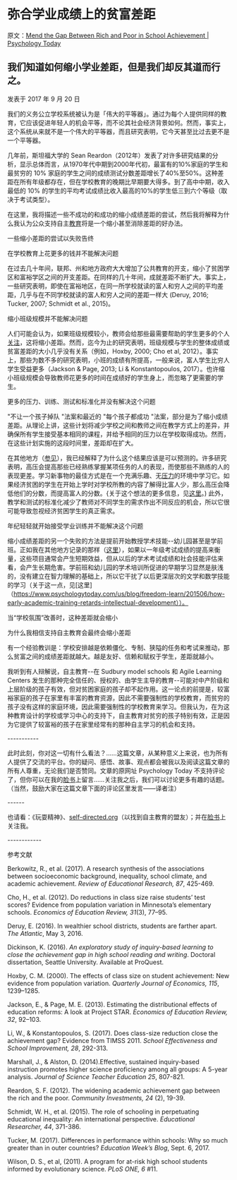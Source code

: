 # 弥合学业成绩上的贫富差距

原文：[Mend the Gap Between Rich and Poor in School Achievement | Psychology Today](https://www.psychologytoday.com/us/blog/freedom-learn/201709/mend-the-gap-between-rich-and-poor-in-school-achievement)

## 我们知道如何缩小学业差距，但是我们却反其道而行之。

发表于 2017 年 9 月 20 日

我们的义务公立学校系统被认为是「伟大的平等器」。通过为每个人提供同样的教育，它应该促进年轻人的机会平等，而不论其社会经济背景如何。然而，事实上，这个系统从来就不是一个伟大的平等器，而且研究表明，它今天甚至比过去更不是一个平等器。

几年前，斯坦福大学的 Sean Reardon（2012年）发表了对许多研究结果的分析，显示总体而言，从1970年代中期到2000年代初，最富有的10%家庭的学生和最贫穷的 10% 家庭的学生之间的成绩测试分数差距增长了40%至50%。这种差距在所有年级都存在，但在学校教育的晚期比早期要大得多。到了高中中期，收入最低的 10% 的学生的平均考试成绩比收入最高的10%的学生低三到六个等级（取决于考试类型）。

在这里，我将描述一些不成功的和成功的缩小成绩差距的尝试，然后我将解释为什么我认为公众支持自主[教育](https://www.psychologytoday.com/us/basics/education)将是一个缩小甚至消除差距的好办法。

一些缩小差距的尝试以失败告终

在学校教育上花更多的钱并不能解决问题

在过去几十年间，联邦、州和地方政府大大增加了公共教育的开支，缩小了贫困学区和富裕学区之间的开支差距。在同样的几十年间，成就差距不断扩大。事实上，一些研究表明，即使在富裕地区，在同一所学校就读的富人和穷人之间的平均差距，几乎与在不同学校就读的富人和穷人之间的差距一样大 (Deruy, 2016; Tucker, 2007; Schmidt et al., 2015)。

缩小班级规模并不能解决问题

人们可能会认为，如果班级规模较小，教师会给那些最需要帮助的学生更多的个人[关注](https://www.psychologytoday.com/us/basics/attention)，这将缩小差距。然而，迄今为止的研究表明，班级规模与学生的整体成绩或贫富差距的大小几乎没有关系（例如，Hoxby, 2000; Cho et al, 2012）。事实上，那些为数不多的研究表明，小班的成绩有所提高，一般来说，富人学生比穷人学生受益更多（Jackson & Page, 2013; Li & Konstantopoulos, 2017）。也许缩小班级规模会导致教师花更多的时间在成绩好的学生身上，而忽略了更需要的学生。

更多的压力、训练、测试和标准化并没有解决这个问题

"不让一个孩子掉队 "法案和最近的 "每个孩子都成功 "法案，部分是为了缩小成绩差距。从理论上讲，这些计划将减少学校之间和教师之间在教学方式上的差异，并确保所有学生接受基本相同的课程，并给予相同的压力以在学校取得成功。然而，在这些计划实施的这段时间里，差距却在扩大。

在其他地方（[参见](https://www.psychologytoday.com/us/blog/freedom-learn/201309/schools-are-good-showing-not-learning)），我已经解释了为什么这个结果应该是可以预测的。许多研究表明，高压会提高那些已经熟练掌握某项任务的人的表现，而使那些不熟练的人的表现更差。学习新事物的最佳方式是在一个充满乐趣、无[压力](https://www.psychologytoday.com/us/basics/stress)的环境中学习它。如果经济贫困的学生在开始上学时对学校所教的内容了解得比富人少，那么高压会降低他们的分数，而提高富人的分数。{关于这个想法的更多信息，见[这里](https://www.psychologytoday.com/us/blog/freedom-learn/201309/schools-are-good-showing-not-learning)。) 此外，教学和测试的标准化减少了教师对不同学生的需求作出不同反应的机会，所以它很可能导致忽视经济贫困学生的真正需求。

年纪轻轻就开始接受学业训练并不能解决这个问题

缩小成绩差距的另一个失败的方法是提前开始教授学术技能--幼儿园甚至是学前班。正如我在其他地方记录的那样（[这里](https://www.psychologytoday.com/us/blog/freedom-learn/201505/early-academic-training-produces-long-term-harm)），如果以一年级考试成绩的提高来衡量，这些项目通常会产生短期效益，但从以后的学术考试成绩和社会技能评估来看，会产生长期危害。学前班和幼儿园的学术培训所促进的早期学习显然是肤浅的，没有建立在智力理解的基础上，所以它干扰了以后更深层次的文学和数学技能的学习（关于这一点，见[这里]（https://www.psychologytoday.com/us/blog/freedom-learn/201506/how-early-academic-training-retards-intellectual-development））。

当“学校氛围”改善时，这种差距就会缩小

为什么我相信支持自主教育会最终会缩小差距

有一个经验教训是：学校安排越是依赖僵化、专制、狭隘的任务和考试来推动，那么贫富之间的成绩差距就越大。越是友好、信赖和赋权于学生，差距就越小。

我听到有人辩解说，自主教育--在 Sudbury model schools 和 Agile Learning Centers 发生的那种完全信任的、授权的、由学生主导的教育--可能对中产阶级和上层阶级的孩子有效，但对贫困家庭的孩子却不起作用。这一论点的前提是，较富裕家庭的孩子在家里有丰富的教育资源，因此不需要强制性的学校教育，而贫穷的孩子没有这样的家庭环境，因此需要强制性的学校教育来学习。但我认为，在为这种教育设计的学校或学习中心的支持下，自主教育对贫穷的孩子特别有效，正是因为它提供了较富裕的孩子在家里经常有的那种自主学习的机会和支持。

\-----------

此时此刻，你对这一切有什么看法？……这篇文章，从某种意义上来说，也为所有人提供了交流的平台。你的疑问、感悟、故事、观点都会被我以及阅读这篇文章的所有人尊重，无论我们是否赞同。文章的原网址 Psychology Today 不支持评论了，但你可以在我的[脸书](https://www.facebook.com/peter.gray.3572)上留言……关注我之后，我们可以讨论更多有趣的话题。（当然，鼓励大家在这篇文章下面的评论区里发言——译者注）

\------

也请看：《玩耍精神》、[self-directed.org](http://www.self-directed.org/)（以找到自主教育的盟友）；并在[脸书](https://www.facebook.com/peter.gray.3572)上关注我。

\------------

参考文献

Berkowitz, R., et al. (2017). A research synthesis of the associations between socioeconomic background, inequality, school climate, and academic achievement. *Review of Educational Research, 87*, 425-469.

Cho, H., et al. (2012). Do reductions in class size raise students’ test scores? Evidence from population variation in Minnesota’s elementary schools. *Economics of Education Review, 31*(3), 77–95.

Deruy, E. (2016). In wealthier school districts, students are farther apart. *The Atlantic*, May 3, 2016.

Dickinson, K. (2016). *An exploratory study of inquiry-based learning to close the achievement gap in high school reading and writing*. Doctoral dissertation, Seattle University. Available at ProQuest.

Hoxby, C. M. (2000). The effects of class size on student achievement: New evidence from population variation. *Quarterly Journal of Economics, 115*, 1239–1285.

Jackson, E., & Page, M. E. (2013). Estimating the distributional effects of education reforms: A look at Project STAR. *Economics of Education Review, 32*, 92–103.

Li, W., & Konstantopoulos, S. (2017). Does class-size reduction close the achievement gap? Evidence from TIMSS 2011. *School Effectiveness and School Improvement, 28*, 292-313.

Marshall, J., & Alston, D. (2014).Effective, sustained inquiry-based instruction promotes higher science proficiency among all groups: A 5-year analysis. *Journal of Science Teacher Education 25*, 807-821.

Reardon, S. F. (2012). The widening academic achievement gap between the rich and the poor. *Community Investments, 24* (2), 19-39.

Schmidt, W. H., et al. (2015). The role of schooling in perpetuating educational inequality: An international perspective. *Educational Researcher, 44*, 371-386.

Tucker, M. (2017). Differences in performance within schools: Why so much greater than in outer countries? *Education Week’s Blog*, Sept. 6, 2017.

Wilson, D. S., et al, (2011). A program for at-risk high school students informed by evolutionary science. *PLoS ONE, 6* #11.